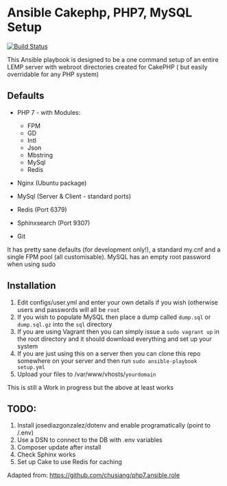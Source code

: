 # Ansible Cakephp, PHP7, MySQL Setup

[![Build Status](https://travis-ci.org/voycey/cakephp-ansible.svg?branch=master)](https://travis-ci.org/voycey/cakephp-ansible)

This Ansible playbook is designed to be a one command setup of an entire LEMP server with webroot directories created for CakePHP ( but easily overridable for any PHP system)

## Defaults
* PHP 7 - with Modules:
  * FPM
  * GD
  * Intl
  * Json
  * Mbstring
  * MySql
  * Redis

* Nginx (Ubuntu package)
* MySql (Server & Client - standard ports)
* Redis (Port 6379)
* Sphinxsearch (Port 9307)
* Git

It has pretty sane defaults (for development only!), a standard my.cnf and a single FPM pool (all customisable).
MySQL has an empty root password when using sudo

## Installation

1. Edit configs/user.yml and enter your own details if you wish (otherwise users and passwords will all be  ```root```
2. If you wish to populate MySQL then place a dump called ```dump.sql``` or ```dump.sql.gz``` into the ```sql``` directory
2. If you are using Vagrant then you can simply issue a ```sudo vagrant up``` in the root directory and it should download everything and set up your system
3. If you are just using this on a server then you can clone this repo somewhere on your server and then run ```sudo ansible-playbook setup.yml```
4. Upload your files to /var/www/vhosts/```yourdomain```

This is still a Work in progress but the above at least works

## TODO:

1. Install josediazgonzalez/dotenv and enable programatically (point to /.env)
2. Use a DSN to connect to the DB with .env variables
3. Composer update after install
4. Check Sphinx works
5. Set up Cake to use Redis for caching

Adapted from: https://github.com/chusiang/php7.ansible.role

